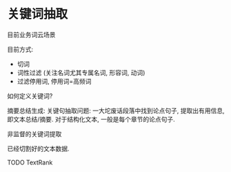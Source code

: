
# 关键词抽取

目前业务词云场景

目前方式:
- 切词
- 词性过滤 (关注名词尤其专属名词, 形容词, 动词)
- 过滤停用词, 停用词=高频词

如何定义关键词?

摘要总结生成: 关键句抽取问题: 一大坨废话段落中找到论点句子, 提取出有用信息, 即文本总结/摘要. 对于结构化文本, 一般是每个章节的论点句子.

非监督的关键词提取

已经切割好的文本数据.

TODO TextRank
